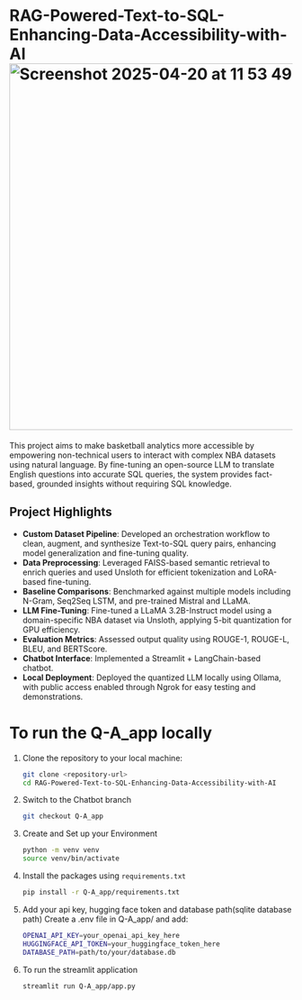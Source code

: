 
# RAG-Powered-Text-to-SQL-Enhancing-Data-Accessibility-with-AI <img width="651" alt="Screenshot 2025-04-20 at 11 53 49 PM" src="https://github.com/user-attachments/assets/69576a01-4791-4d71-8b60-9829ce773266" />
This project aims to make basketball analytics more accessible by empowering non-technical users to interact with complex NBA datasets using natural language. By fine-tuning an open-source LLM to translate English questions into accurate SQL queries, the system provides fact-based, grounded insights without requiring SQL knowledge.

## Project Highlights

- **Custom Dataset Pipeline**: Developed an orchestration workflow to clean, augment, and synthesize Text-to-SQL query pairs, enhancing model generalization and fine-tuning quality. 
- **Data Preprocessing**: Leveraged FAISS-based semantic retrieval to enrich queries and used Unsloth for efficient tokenization and LoRA-based fine-tuning. 
- **Baseline Comparisons**: Benchmarked against multiple models including N-Gram, Seq2Seq LSTM, and pre-trained Mistral and LLaMA.
- **LLM Fine-Tuning**: Fine-tuned a LLaMA 3.2B-Instruct model using a domain-specific NBA dataset via Unsloth, applying 5-bit quantization for GPU efficiency. 
- **Evaluation Metrics**: Assessed output quality using ROUGE-1, ROUGE-L, BLEU, and BERTScore.
- **Chatbot Interface**: Implemented a Streamlit + LangChain-based chatbot.
- **Local Deployment**: Deployed the quantized LLM locally using Ollama, with public access enabled through Ngrok for easy testing and demonstrations.

# To run the Q-A_app locally
1. Clone the repository to your local machine:
   ```bash
   git clone <repository-url>
   cd RAG-Powered-Text-to-SQL-Enhancing-Data-Accessibility-with-AI
2. Switch to the Chatbot branch
   ```bash
   git checkout Q-A_app
3. Create and Set up your Environment
   ```bash
   python -m venv venv
   source venv/bin/activate
4. Install the packages using `requirements.txt`
   ```bash
   pip install -r Q-A_app/requirements.txt
5. Add your api key, hugging face token and database path(sqlite database path)
   Create a .env file in Q-A_app/ and add:
   ```bash
   OPENAI_API_KEY=your_openai_api_key_here
   HUGGINGFACE_API_TOKEN=your_huggingface_token_here
   DATABASE_PATH=path/to/your/database.db
6. To run the streamlit application
   ```bash
   streamlit run Q-A_app/app.py


